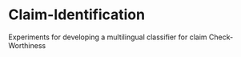 # Claim-Identification
Experiments for developing a multilingual classifier for claim Check-Worthiness

